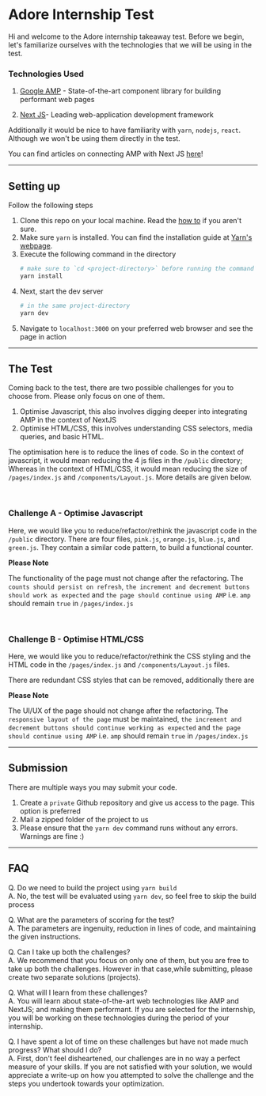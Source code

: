 # Adore Internship Test

Hi and welcome to the Adore internship takeaway test. Before we begin, let's familiarize ourselves with the technologies that we will be using in the test.

### Technologies Used

1. [Google AMP](https://developers.google.com/amp) - State-of-the-art component library for building performant web pages

2. [Next JS](https://nextjs.org/)- Leading web-application development framework

Additionally it would be nice to have familiarity with `yarn`, `nodejs`, `react`. Although we won't be using them directly in the test.

You can find articles on connecting AMP with Next JS [here](https://nextjs.org/docs/advanced-features/amp-support/introduction)!

---

## Setting up

Follow the following steps

1. Clone this repo on your local machine. Read the [how to](https://www.atlassian.com/git/tutorials/setting-up-a-repository/git-clone) if you aren't sure.
2. Make sure `yarn` is installed. You can find the installation guide at [Yarn's webpage](https://classic.yarnpkg.com/lang/en/docs/install/).
3. Execute the following command in the directory
   ```bash
   # make sure to `cd <project-directory>` before running the command
   yarn install
   ```
4. Next, start the dev server
   ```bash
   # in the same project-directory
   yarn dev
   ```
5. Navigate to `localhost:3000` on your preferred web browser and see the page in action

---

## The Test

Coming back to the test, there are two possible challenges for you to choose from.
Please only focus on one of them.

1. Optimise Javascript, this also involves digging deeper into integrating AMP in the context of NextJS
2. Optimise HTML/CSS, this involves understanding CSS selectors, media queries, and basic HTML.

The optimisation here is to reduce the lines of code. So in the context of javascript, it would mean reducing the 4 js files in the `/public` directory; Whereas in the context of HTML/CSS, it would mean reducing the size of `/pages/index.js` and `/components/Layout.js`. More details are given below.

<br/>

### **Challenge A - Optimise Javascript**

Here, we would like you to reduce/refactor/rethink the javascript code in the `/public` directory.
There are four files, `pink.js`, `orange.js`, `blue.js`, and `green.js`. They contain a similar code pattern, to build a functional counter.

**Please Note**

The functionality of the page must not change after the refactoring. The `counts should persist on refresh`, `the increment and decrement buttons should work as expected` and `the page should continue using AMP` i.e. `amp` should remain `true` in `/pages/index.js`

<br/>

### **Challenge B - Optimise HTML/CSS**

Here, we would like you to reduce/refactor/rethink the CSS styling and the HTML code in the `/pages/index.js` and `/components/Layout.js` files.

There are redundant CSS styles that can be removed, additionally there are

**Please Note**

The UI/UX of the page should not change after the refactoring. The `responsive layout of the page` must be maintained, `the increment and decrement buttons should continue working as expected` and `the page should continue using AMP` i.e. `amp` should remain `true` in `/pages/index.js`

---

## Submission

There are multiple ways you may submit your code.

1. Create a `private` Github repository and give us access to the page. This option is preferred
2. Mail a zipped folder of the project to us
3. Please ensure that the `yarn dev` command runs without any errors. Warnings are fine :)

---

## FAQ

Q. Do we need to build the project using `yarn build` <br/>
A. No, the test will be evaluated using `yarn dev`, so feel free to skip the build process

Q. What are the parameters of scoring for the test? <br/>
A. The parameters are ingenuity, reduction in lines of code, and maintaining the given instructions.

Q. Can I take up both the challenges? <br/>
A. We recommend that you focus on only one of them, but you are free to take up both the challenges. However in that case,while submitting, please create two separate solutions (projects).

Q. What will I learn from these challenges? <br/>
A. You will learn about state-of-the-art web technologies like AMP and NextJS; and making them performant. If you are selected for the internship, you will be working on these technologies during the period of your internship.

Q. I have spent a lot of time on these challenges but have not made much progress? What should I do? <br/>
A. First, don't feel disheartened, our challenges are in no way a perfect measure of your skills. If you are not satisfied with your solution, we would appreciate a write-up on how you attempted to solve the challenge and the steps you undertook towards your optimization.

